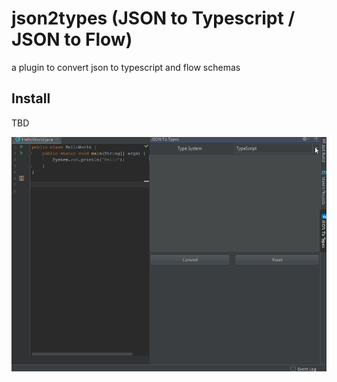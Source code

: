 # json2types (JSON to Typescript / JSON to Flow)
a plugin to convert json to typescript and flow schemas

## Install
TBD

![Demo](/assets/json2types.gif)